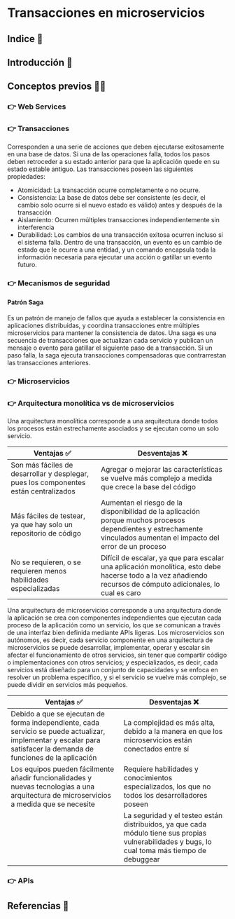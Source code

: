 # Transacciones en microservicios
## Indice 🔎

## Introducción 🚪

## Conceptos previos 👨‍🎓
### 👉 Web Services


### 👉 Transacciones
Corresponden a una serie de acciones que deben ejecutarse exitosamente en una base de datos. Si una  de las operaciones falla, todos los pasos deben retroceder a su estado anterior para que la aplicación quede en su estado estable antiguo. Las transacciones poseen las siguientes propiedades:
- Atomicidad: La transacción ocurre completamente o no ocurre.
- Consistencia: La base de datos debe ser consistente (es decir, el cambio solo ocurre si el nuevo estado es válido) antes y después de la transacción
- Aislamiento: Ocurren múltiples transacciones independientemente sin interferencia
- Durabilidad: Los cambios de una transacción exitosa ocurren incluso si el sistema falla.
Dentro de una transacción, un evento es un cambio de estado que le ocurre a una entidad, y un comando encapsula toda la información necesaria para ejecutar una acción o gatillar un evento futuro.

### 👉 Mecanismos de seguridad
#### Patrón Saga
Es un patrón de manejo de fallos que ayuda a establecer la consistencia en aplicaciones distribuidas, y coordina transacciones entre múltiples microservicios para mantener la consistencia de datos. Una saga es una secuencia de transacciones que actualizan cada servicio y publican un mensaje o evento para gatillar el siguiente paso de a transacción. Si un paso falla, la saga ejecuta transacciones compensadoras que contrarrestan las transacciones anteriores.

### 👉 Microservicios

### 👉 Arquitectura monolítica vs de microservicios
Una arquitectura monolítica corresponde a una arquitectura donde todos los procesos están estrechamente asociados y se ejecutan como un solo servicio.

| Ventajas ✅| Desventajas ❌|
| -----------|---------------|
|Son más fáciles de desarrollar y desplegar, pues los componentes están centralizados|Agregar o mejorar las características se vuelve más complejo a medida que crece la base del código|
|Más fáciles de testear, ya que hay solo un repositorio de código|Aumentan el riesgo de la disponibilidad de la aplicación porque muchos procesos dependientes y estrechamente vinculados aumentan el impacto del error de un proceso|
|No se requieren, o se requieren menos habilidades especializadas|Difícil de escalar, ya que para escalar una aplicación monolítica, esto debe hacerse todo a la vez añadiendo recursos de cómputo adicionales, lo cual es caro|

Una arquitectura de microservicios corresponde a una arquitectura donde la aplicación se crea con componentes independientes que ejecutan cada proceso de la aplicación como un servicio, los que se comunican a través de una interfaz bien definida mediante APIs ligeras.
Los microservicios son autónomos, es decir, cada servicio componente en una arquitectura de microservicios se puede desarrollar, implementar, operar y escalar sin afectar el funcionamiento de otros servicios, sin tener que compartir código o implementaciones con otros servicios; y especializados, es decir, cada servicios está diseñado para un conjunto de capacidades y se enfoca en resolver un problema específico, y si el servicio se vuelve más complejo, se puede dividir en servicios más pequeños.


| Ventajas ✅| Desventajas ❌|
| -----------|---------------|
|Debido a que se ejecutan de forma independiente, cada servicio se puede actualizar, implementar y escalar para satisfacer la demanda de funciones de la aplicación|La complejidad es más alta, debido a la manera en que los microservicios están conectados entre sí|
|Los equipos pueden fácilmente añadir funcionalidades y nuevas tecnologías a una arquitectura de microservicios a medida que se necesite|Requiere habilidades y conocimientos especializados, los que no todos los desarrolladores poseen|
||La seguridad y el testeo están distribuidos, ya que cada módulo tiene sus propias vulnerabilidades y bugs, lo cual toma más tiempo de debuggear|


### 👉 APIs


## Referencias 📖
